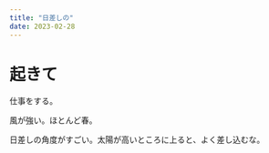```yaml
---
title: "日差しの"
date: 2023-02-28
---
```


# 起きて
仕事をする。

風が強い。ほとんど春。

日差しの角度がすごい。太陽が高いところに上ると、よく差し込むな。


